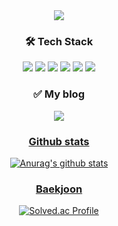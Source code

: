<div align="center">
<img src="https://capsule-render.vercel.app/api?type=waving&color=gradient&height=250&section=header&text=성장하는 개발자 SeongHyuk Choi&fontSize=50&fontColor=333333&fontAlignY=40" />
	
<h3> 🛠 Tech Stack </h3>
<img src="https://img.shields.io/badge/HTML-lightgrey?style=flat&logo=HTML5&logoColor=white"/>
<img src="https://img.shields.io/badge/CSS-blue?style=flat&logo=CSS3&logoColor=white"/>	
<img src="https://img.shields.io/badge/Javascript-orange?style=flat&logo=JavaScript&logoColor=white"/>
<img src="https://img.shields.io/badge/Node.js-yellowgreen?style=flat&logo=Node.js&logoColor=white"/>
<img src="https://img.shields.io/badge/C-9cf?style=flat&logo=C&logoColor=white"/>
<img src="https://img.shields.io/badge/GitHub-black?style=flat&logo=GitHub&logoColor=white"/>

<h3> ✅ My blog </h3>
<a href="https://seonchoi.tistory.com/"><img src="https://img.shields.io/badge/개발자로 살아남기-brightgreen?style=flat&logo=Storyblok&logoColor=white&link=https://seonchoi.tistory.com/"/>


<h3> Github stats </h3>
	
![Anurag's github stats](https://github-readme-stats.vercel.app/api?username=KR-Airdrop&theme=github_dark&show_icons=true)
	
<h3> Baekjoon </h3>
	
[![Solved.ac Profile](http://mazassumnida.wtf/api/generate_badge?boj=choish4682)](https://solved.ac/choish4682)

</div>
